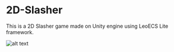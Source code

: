 # 2D-Slasher
This is a 2D Slasher game made on Unity engine using LeoECS Lite framework.

![alt text](https://i.ibb.co/BTWCh2L/Slasher.png)
